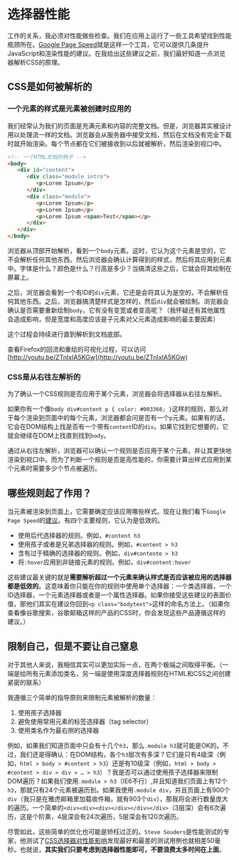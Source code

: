 # 选择器性能

工作的关系，我必须对性能做些检查。我们在应用上运行了一些工具希望找到性能瓶颈所在。[Google Page Speed](http://code.google.com/speed/page-speed/)就是这样一个工具，它可以提供几条提升JavaScript和渲染性能的建议。在我给出这些建议之前，我们最好知道一点浏览器解析CSS的原理。

## CSS是如何被解析的

### 一个元素的样式是元素被创建时应用的

我们经常认为我们的页面是充满元素和内容的完整文档。但是，浏览器其实被设计用以处理流一样的文档。浏览器会从服务器中接受文档，然后在文档没有完全下载时就开始渲染。每个节点都在它们被接收到以后就被解析，然后渲染到视口中。

```html
<!-- 一个HTML文档的例子 -->
<body>
   <div id="content">
      <div class="module intro">
         <p>Lorem Ipsum</p>
      </div>
      <div class="module">
         <p>Lorem Ipsum</p>
         <p>Lorem Ipsum</p>
         <p>Lorem Ipsum <span>Test</span></p>
      </div>
   </div>
</body>
```

浏览器从顶部开始解析，看到一个`body`元素。这时，它认为这个元素是空的，它不会解析任何其他东西。然后浏览器会确认计算得到的样式，然后将其应用到元素中。字体是什么？颜色是什么？行高是多少？当搞清这些之后，它就会将其绘制在屏幕上。

之后，浏览器会看到一个有ID的`div`元素，它还是会将其认为是空的，不会解析任何其他东西。之后，浏览器搞清楚样式是怎样的，然后`div`就会被绘制。浏览器会确认是否需要重新绘制`body`，它有没有变宽或者变高呢？（我怀疑还有其他属性会造成影响，但是宽度和高度应该是子元素对父元素造成影响的最主要因素）

这个过程会持续进行直到解析到文档底部。

查看Firefox的回流和重绘的可视化过程，可以访问[http://youtu.be/ZTnIxIA5KGw](http://youtu.be/ZTnIxIA5KGw)

### CSS是从右往左解析的

为了确认一个CSS规则是否应用于某个元素，浏览器会将选择器从右往左解析。

如果你有一个像`body div#content p { color: #003366; }`这样的规则，那么对于每个渲染到页面中的每个元素，浏览器都会问是否有一个`p`元素。如果有的话，它会在DOM结构上找是否有一个带有`content`ID的`div`。如果它找到它想要的，它就会继续在DOM上找直到找到`body`。

通过从右往左解析，浏览器可以确认一个规则是否应用于某个元素，并让其更快地渲染到视口中。而为了判断一个规则是否是高性能的，你需要计算出样式应用到某个元素时需要多少个节点被遍历。

## 哪些规则起了作用？

当元素被渲染到页面上，它需要确定应该应用哪些样式。现在让我们看下`Google Page Speed`的[建议](http://code.google.com/speed/page-speed/docs/rendering.html#UseEfficientCSSSelectors)。有四个主要规则，它认为是低效的。

* 使用后代选择器的规则。例如，`#content h3`
* 使用孩子或者是兄弟选择器的规则。例如，`#content > h3`
* 含有过于精确的选择器的规则。例如，`div#contente > h3`
* 将`:hover`应用到非链接元素的规则。例如，`div#content:hover`

这些建议最关键的就是**需要解析超过一个元素来确认样式是否应该被应用的选择器都是低效的**。这意味着你只能在你的规则中使用单个选择器：一个类选择器，一个ID选择器，一个元素选择器或者是一个属性选择器。如果你接受这些建议的表面价值，那他们其实在建议你回到`<p class="bodytext">`这样的命名方法上。（如果你查看像谷歌搜索，谷歌邮箱这样的产品的CSS时，你会发现这些产品遵循这样的建议。）

## 限制自己，但是不要让自己窒息

对于其他人来说，我相信其实可以更加实际一点，在两个极端之间取得平衡。（一端是给所有元素添加类名，另一端是使用深度选择器规则在HTML和CSS之间创建紧密的联系）

我遵循三个简单的指导原则来限制元素被解析的数量：

1. 使用孩子选择器
2. 避免使用常用元素的标签选择器（tag selector）
3. 使用类名作为最右侧的选择器

例如，如果我们知道页面中只会有十几个`h3`，那么`.module h3`就可能是OK的。不过，我们还是得确认：在DOM结构，各个`h3`层次有多深？它们是只有4级深（例如，`html > body > #content > h3`）还是有10级深（例如，`html > body > #content > div > div > … > h3`）？我是否可以通过使用孩子选择器来限制DOM遍历？如果我们使用`.module > h3`（IE6不行）,并且知道我们页面上有12个`h3`，那就只有24个元素被遍历到。如果我使用`.module div`，并且页面上有900个`div`（我只是在雅虎邮箱里加载收件箱，就有903个`div`），那我将会进行数量庞大的遍历。一个简单的`<div><div><div></div></div></div>`（3层深）会有6次遍历，这是个阶乘，4层深会有24次遍历，5层深会有120次遍历。

尽管如此，这些简单的优化也可能是矫枉过正的。`Steve Souders`是性能测试的专家，他测试了[CSS选择器对性能影响](http://www.stevesouders.com/blog/2009/03/10/performance-impact-of-css-selectors/)发现最好和最差的测试用例也就相差50毫秒。也就说，**其实我们只要考虑到选择器性能即可，不要浪费太多时间在上面**。

